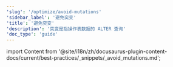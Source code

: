 ```yaml
---
'slug': '/optimize/avoid-mutations'
'sidebar_label': '避免突变'
'title': '避免突变'
'description': '突变是指操作表数据的 ALTER 查询'
'doc_type': 'guide'
---
```


import Content from '@site/i18n/zh/docusaurus-plugin-content-docs/current/best-practices/_snippets/_avoid_mutations.md';

<Content />
